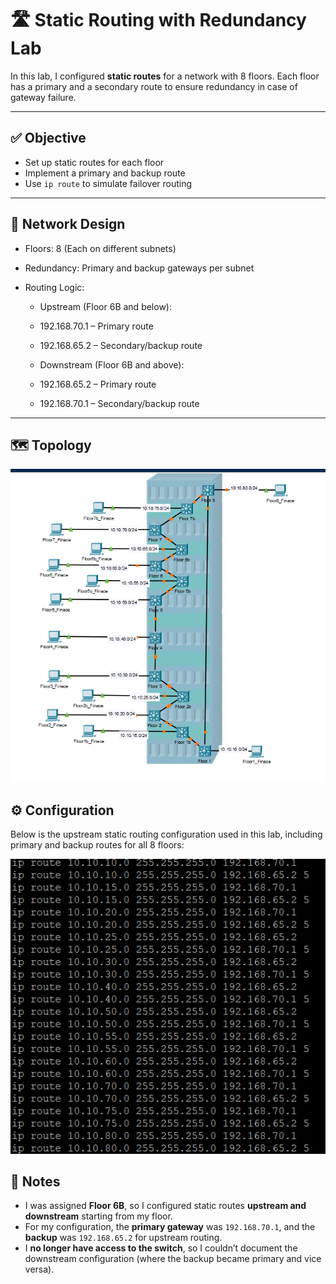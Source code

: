 # 🛣️ Static Routing with Redundancy Lab

In this lab, I configured **static routes** for a network with 8 floors. Each floor has a primary and a secondary route to ensure redundancy in case of gateway failure.

---

## ✅ Objective

- Set up static routes for each floor
- Implement a primary and backup route
- Use `ip route` to simulate failover routing

---

## 🧱 Network Design

- Floors: 8 (Each on different subnets)
- Redundancy: Primary and backup gateways per subnet
- Routing Logic:

  * Upstream (Floor 6B and below):

  * 192.168.70.1 – Primary route

  * 192.168.65.2 – Secondary/backup route

  * Downstream (Floor 6B and above):

  * 192.168.65.2 – Primary route

  * 192.168.70.1 – Secondary/backup route

---

##  🗺️ Topology
![Topology Image](images/Topology.png)

## ⚙️ Configuration

Below is the  upstream static routing configuration used in this lab, including primary and backup routes for all 8 floors:

![Static Routes](images/IpRouting.png)

## 📝 Notes

- I was assigned **Floor 6B**, so I configured static routes **upstream and downstream** starting from my floor.
- For my configuration, the **primary gateway** was `192.168.70.1`, and the **backup** was `192.168.65.2` for upstream routing.
- I **no longer have access to the switch**, so I couldn’t document the downstream configuration (where the backup became primary and vice versa).
